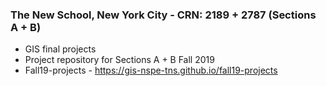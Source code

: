### The New School, New York City - CRN: 2189 + 2787 (Sections A + B) 

- GIS final projects
- Project repository for Sections A + B Fall 2019 
- Fall19-projects - https://gis-nspe-tns.github.io/fall19-projects
